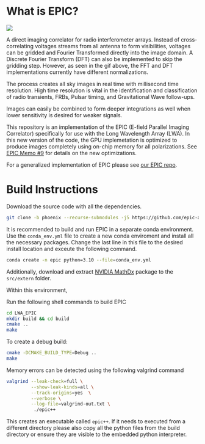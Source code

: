 # What is EPIC?
![](https://github.com/epic-astronomy/LWA_EPIC/raw/main/image_compare.gif)

A direct imaging correlator for radio interferometer arrays. Instead of cross-correlating voltages streams from all antenna to form visibilities, voltages can be gridded and Fourier Transformed directly into the image domain. A Discrete Fourier Transform (DFT) can also be implemented to skip the gridding step.
However, as seen in the gif above, the FFT and DFT implementations currently have different normalizations.

The process creates all sky images in real time with millisecond time resolution. High time resolution is vital in the identification and classification of radio transients, FRBs, Pulsar timing, and Gravitational Wave follow-ups.

Images can easily be combined to form deeper integrations as well when lower sensitivity is desired for weaker signals.

This repository is an implementation of the EPIC (E-field Parallel Imaging Correlator) specifically for use with the Long Wavelength Array (LWA). In this new version of the code, the GPU implemetation is optimized to produce images completely using on-chip memory for all polarizations. See [EPIC Memo #9](https://github.com/epic-astronomy/Memos/blob/temp/dx_optimizations/PDFs/009_EPIC_Code_Optimizations.md) for details on the new optimizations.

For a generalized implementation of EPIC please see [our EPIC repo](https://github.com/epic-astronomy/EPIC).


# Build Instructions
Download the source code with all the dependencies. 
```bash
git clone -b phoenix --recurse-submodules -j5 https://github.com/epic-astronomy/LWA_EPIC.git
```

It is recommended to build and run EPIC in a separate conda environment. Use the `conda_env.yml` file to create a new conda enviroment and install all the necessary packages. Change the last line in this file to the desired install location and exceute the following command.
```bash
conda create -n epic python=3.10 --file=conda_env.yml
```
Additionally, download and extract [NVIDIA MathDx](https://developer.nvidia.com/mathdx#:~:text=wget%20https%3A//developer.download.nvidia.com/compute/mathdx/redist/mathdx/linux%2Dx86_64/nvidia%2Dmathdx%2D22.11.0%2DLinux.tar.gz) package to the `src/extern` folder. 

Within this environment, 

Run the following shell commands to build EPIC
```bash
cd LWA_EPIC
mkdir build && cd build
cmake ..
make
```

To create a debug build:
```bash
cmake -DCMAKE_BUILD_TYPE=Debug ..
make
```

Memory errors can be detected using the following valgrind command
```bash
valgrind --leak-check=full \
         --show-leak-kinds=all \
         --track-origins=yes  \
         --verbose \
         --log-file=valgrind-out.txt \
          ./epic++
```

This creates an executable called `epic++`. If it needs to executed from a different directory please also copy all the python files from the build directory or ensure they are visible to the embedded python interpreter.
